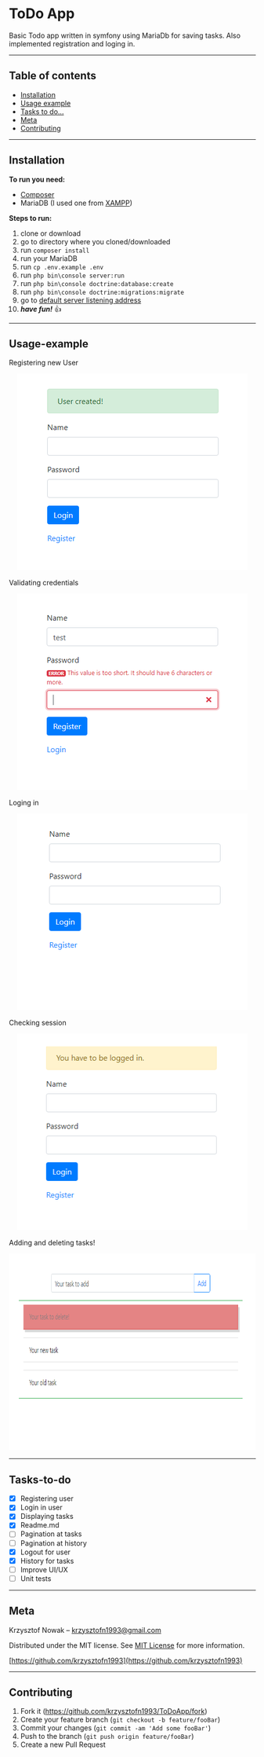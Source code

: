 # ToDo App

Basic Todo app written in symfony using MariaDb for saving tasks. Also implemented registration and loging in.

***
## Table of contents
 - [Installation](#Installation)  
 - [Usage example](#Usage-example)  
 - [Tasks to do...](#Tasks-to-do)  
 - [Meta](#Meta)  
 - [Contributing](#Contributing)  
***

## Installation

**To run you need:**
- [Composer](https://getcomposer.org)
- MariaDB (I used one from [XAMPP](https://www.apachefriends.org/pl/index.html))

**Steps to run:**
1. clone or download
2. go to directory where you cloned/downloaded
3. run ```composer install```
4. run your MariaDB
5. run ```cp .env.example .env```
6. run ```php bin\console server:run```
7. run ```php bin\console doctrine:database:create```
8. run ```php bin\console doctrine:migrations:migrate```
9. go to [default server listening address](http://127.0.0.1:8000)
10. ***have fun!*** :+1:
***

## Usage-example
Registering new User    
<p align="center">
  <img width="470" height="400" src="./images/new_user.png">
</p>

Validating credentials  
<p align="center">
  <img width="470" height="400" src="./images/validation.png">
</p>

Loging in  
<p align="center">
  <img width="470" height="400" src="./images/login.png">
</p>

Checking session  
<p align="center">
  <img width="470" height="400" src="./images/checking_session.png">
</p>

Adding and deleting tasks!  
<p align="center">
  <img width="838" height="400" src="./images/tasks.png">
</p>

***

## Tasks-to-do
- [x] Registering user
- [x] Login in user
- [x] Displaying tasks
- [x] Readme.md
- [ ] Pagination at tasks
- [ ] Pagination at history
- [x] Logout for user
- [x] History for tasks
- [ ] Improve UI/UX
- [ ] Unit tests  
***

## Meta

Krzysztof Nowak – krzysztofn1993@gmail.com

Distributed under the MIT license. See [MIT License](https://choosealicense.com/licenses/mit/) for more information.

[https://github.com/krzysztofn1993](https://github.com/krzysztofn1993)
***

## Contributing

1. Fork it (<https://github.com/krzysztofn1993/ToDoApp/fork>)
2. Create your feature branch (`git checkout -b feature/fooBar`)
3. Commit your changes (`git commit -am 'Add some fooBar'`)
4. Push to the branch (`git push origin feature/fooBar`)
5. Create a new Pull Request
